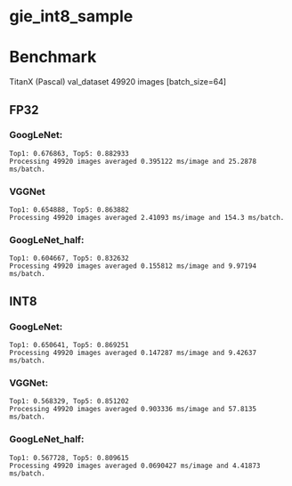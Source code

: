 # gie_int8_sample

# Benchmark
TitanX (Pascal) val_dataset 49920 images [batch_size=64]

## FP32
### GoogLeNet:
```
Top1: 0.676863, Top5: 0.882933
Processing 49920 images averaged 0.395122 ms/image and 25.2878 ms/batch.
```
### VGGNet
```
Top1: 0.654888, Top5: 0.863882
Processing 49920 images averaged 2.41093 ms/image and 154.3 ms/batch.
```
### GoogLeNet_half:
```
Top1: 0.604667, Top5: 0.832632
Processing 49920 images averaged 0.155812 ms/image and 9.97194 ms/batch.
```


## INT8
### GoogLeNet:
```
Top1: 0.650641, Top5: 0.869251
Processing 49920 images averaged 0.147287 ms/image and 9.42637 ms/batch.
```
### VGGNet:
```
Top1: 0.568329, Top5: 0.851202
Processing 49920 images averaged 0.903336 ms/image and 57.8135 ms/batch.
```
### GoogLeNet_half:
```
Top1: 0.567728, Top5: 0.809615
Processing 49920 images averaged 0.0690427 ms/image and 4.41873 ms/batch.
```
